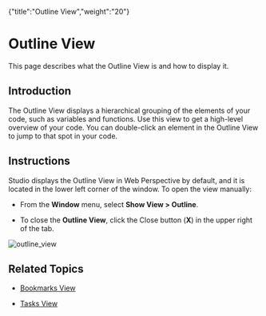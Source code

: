 {"title":"Outline View","weight":"20"} 

# Outline View

This page describes what the Outline View is and how to display it.

## Introduction

The Outline View displays a hierarchical grouping of the elements of your code, such as variables and functions. Use this view to get a high-level overview of your code. You can double-click an element in the Outline View to jump to that spot in your code.

## Instructions

Studio displays the Outline View in Web Perspective by default, and it is located in the lower left corner of the window. To open the view manually:

*   From the **Window** menu, select **Show View > Outline**.
    
*   To close the **Outline View**, click the Close button (**X**) in the upper right of the tab.
    

![outline_view](/Images/appc/download/attachments/30083303/outline_view.png)

## Related Topics

*   [Bookmarks View](/docs/appc/Axway_Appcelerator_Studio/Axway_Appcelerator_Studio_Guide/Basic_Concepts/Views/Bookmarks_View/)
    
*   [Tasks View](/docs/appc/Axway_Appcelerator_Studio/Axway_Appcelerator_Studio_Guide/Basic_Concepts/Views/Tasks_View/)